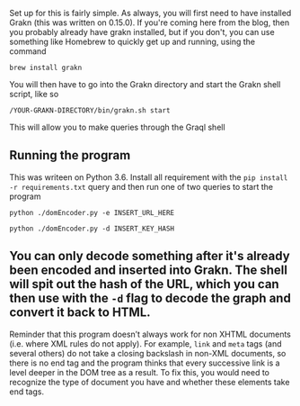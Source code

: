 Set up for this is fairly simple. As always, you will first need to have installed Grakn (this was written on 0.15.0). 
If you're coming here from the blog, then you probably already have grakn installed, but if you don't, you can use something 
like Homebrew to quickly get up and running, using the command
```
brew install grakn
```
You will then have to go into the Grakn directory and start the Grakn shell script, like so
```
/YOUR-GRAKN-DIRECTORY/bin/grakn.sh start
```
This will allow you to make queries through the Graql shell

## Running the program
This was writeen on Python 3.6. Install all requirement with the `pip install -r requirements.txt` query and then run one of two queries to start the program

```
python ./domEncoder.py -e INSERT_URL_HERE
```

```
python ./domEncoder.py -d INSERT_KEY_HASH
```

You can only decode something after it's already been encoded and inserted into Grakn. The shell will spit out the hash of the URL, which you can then use with the `-d` flag to decode the graph and convert it back to HTML. 
-------------------------------------
Reminder that this program doesn’t always work for non XHTML documents (i.e. where XML rules do not apply). For example, `link` and `meta` tags (and several others) do not take a closing backslash in non-XML documents, so there is no end tag and the program thinks that every successive link is a level deeper in the DOM tree as a result. To fix this, you would need to recognize the type of document you have and whether these elements take end tags. 

